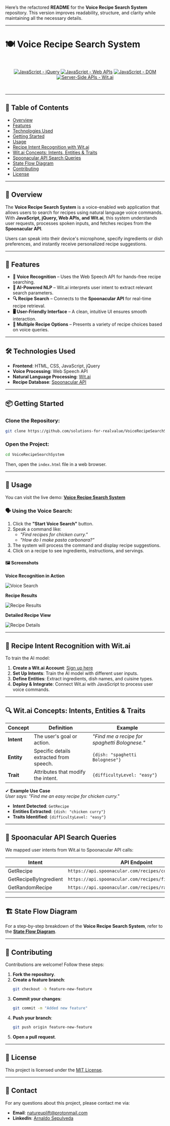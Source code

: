 Here’s the refactored **README** for the **Voice Recipe Search System** repository. This version improves readability, structure, and clarity while maintaining all the necessary details.

---

# 🍽️ Voice Recipe Search System  

<br/>
<p align="center">
    <a href="https://jquery.com/" >
        <img alt="JavaScript - jQuery" src="https://img.shields.io/static/v1.svg?label=JavaScripts&message=jQuery&color=blue" /></a>
    <a href="https://developer.mozilla.org/en-US/docs/Learn/JavaScript/Client-side_web_APIs/Introduction" >
        <img alt="JavaScript - Web APIs" src="https://img.shields.io/static/v1.svg?label=JavaScripts&message=Web APIs&color=green" /></a>
    <a href="https://developer.mozilla.org/en-US/docs/Web/API/Document_Object_Model/Traversing_an_HTML_table_with_JavaScript_and_DOM_Interfaces" >
        <img alt="JavaScript - DOM" src="https://img.shields.io/static/v1.svg?label=JavaScript&message=DOM&color=violet" /></a>
    <a href="[https://developer.mozilla.org/en-US/docs/Learn/Server-side/First_steps/Introduction](https://wit.ai/)" >
        <img alt="Server-Side APIs - Wit.ai" src="https://img.shields.io/static/v1.svg?label=Server-Side APIs&message=Wit.ai&color=orange" /></a>
</p>
<br/>

---

## 📖 Table of Contents

- [Overview](#-overview)
- [Features](#-features)
- [Technologies Used](#-technologies-used)
- [Getting Started](#-getting-started)
- [Usage](#-usage)
- [Recipe Intent Recognition with Wit.ai](#-recipe-intent-recognition-with-witai)
- [Wit.ai Concepts: Intents, Entities & Traits](#-witai-concepts-intents-entities--traits)
- [Spoonacular API Search Queries](#-spoonacular-api-search-queries)
- [State Flow Diagram](#-state-flow-diagram)
- [Contributing](#-contributing)
- [License](#-license)

---

## 🌟 Overview

The **Voice Recipe Search System** is a voice-enabled web application that allows users to search for recipes using natural language voice commands. With **JavaScript, jQuery, Web APIs, and Wit.ai**, this system understands user requests, processes spoken inputs, and fetches recipes from the **Spoonacular API**.

Users can speak into their device's microphone, specify ingredients or dish preferences, and instantly receive personalized recipe suggestions.

---

## 🚀 Features

- **🎤 Voice Recognition** – Uses the Web Speech API for hands-free recipe searching.
- **🧠 AI-Powered NLP** – Wit.ai interprets user intent to extract relevant search parameters.
- **🔍 Recipe Search** – Connects to the **Spoonacular API** for real-time recipe retrieval.
- **🖥️ User-Friendly Interface** – A clean, intuitive UI ensures smooth interaction.
- **📖 Multiple Recipe Options** – Presents a variety of recipe choices based on voice queries.

---

## 🛠️ Technologies Used

- **Frontend**: HTML, CSS, JavaScript, jQuery
- **Voice Processing**: Web Speech API
- **Natural Language Processing**: [Wit.ai](https://wit.ai/)
- **Recipe Database**: [Spoonacular API](https://spoonacular.com/food-api/docs)

---

## 📦 Getting Started

### Clone the Repository:

```bash
git clone https://github.com/solutions-for-realvalue/VoiceRecipeSearchSystem.git
```

### Open the Project:

```bash
cd VoiceRecipeSearchSystem
```

Then, open the `index.html` file in a web browser.

---

## 🎯 Usage

You can visit the live demo: **[Voice Recipe Search System](https://solutions-for-realvalue.github.io/VoiceRecipeSearchSystem/)**

### 🗣️ Using the Voice Search:

1. Click the **"Start Voice Search"** button.
2. Speak a command like:
   - *"Find recipes for chicken curry."*
   - *"How do I make pasta carbonara?"*
3. The system will process the command and display recipe suggestions.
4. Click on a recipe to see ingredients, instructions, and servings.

#### 🖼️ Screenshots

**Voice Recognition in Action**
  
![Voice Search](https://github.com/naturuplift/voice-recipe-search-system/assets/23546356/f67e767d-c732-4c42-ad5f-414dac6ac2d6)

**Recipe Results**
  
![Recipe Results](https://github.com/naturuplift/voice-recipe-search-system/assets/23546356/f4ac2269-0c72-409f-b161-eb832f8e37d1)

**Detailed Recipe View**
  
![Recipe Details](https://github.com/naturuplift/voice-recipe-search-system/assets/23546356/6c378ad7-0de4-43b7-92bc-08b33d57539d)

---

## 🤖 Recipe Intent Recognition with Wit.ai

To train the AI model:

1. **Create a Wit.ai Account**: [Sign up here](https://wit.ai/)
2. **Set Up Intents**: Train the AI model with different user inputs.
3. **Define Entities**: Extract ingredients, dish names, and cuisine types.
4. **Deploy & Integrate**: Connect Wit.ai with JavaScript to process user voice commands.

---

## 🔍 Wit.ai Concepts: Intents, Entities & Traits

| **Concept** | **Definition** | **Example** |
|------------|--------------|------------|
| **Intent** | The user's goal or action. | *"Find me a recipe for spaghetti Bolognese."* |
| **Entity** | Specific details extracted from speech. | `{dish: "spaghetti Bolognese"}` |
| **Trait** | Attributes that modify the intent. | `{difficultyLevel: "easy"}` |

✔ **Example Use Case**  
*User says: "Find me an easy recipe for chicken curry."*
- **Intent Detected**: `GetRecipe`
- **Entities Extracted**: `{dish: "chicken curry"}`
- **Traits Identified**: `{difficultyLevel: "easy"}`

---

## 🔗 Spoonacular API Search Queries

We mapped user intents from Wit.ai to Spoonacular API calls:

| **Intent** | **API Endpoint** | **Method** |
|-----------|----------------|------------|
| GetRecipe | `https://api.spoonacular.com/recipes/complexSearch` | GET |
| GetRecipeByIngredient | `https://api.spoonacular.com/recipes/findByIngredients` | GET |
| GetRandomRecipe | `https://api.spoonacular.com/recipes/random` | GET |

---

## 🏗️ State Flow Diagram

For a step-by-step breakdown of the **Voice Recipe Search System**, refer to the **[State Flow Diagram](https://github.com/solutions-for-realvalue/VoiceRecipeSearchSystem/blob/main/assets/img/State%20Diagram%20Recipe%20Search%20v1.png)**.

---

## 🤝 Contributing

Contributions are welcome! Follow these steps:

1. **Fork the repository**.
2. **Create a feature branch**:  
   ```bash
   git checkout -b feature-new-feature
   ```
3. **Commit your changes**:  
   ```bash
   git commit -m "Added new feature"
   ```
4. **Push your branch**:  
   ```bash
   git push origin feature-new-feature
   ```
5. **Open a pull request**.

---

## 📜 License

This project is licensed under the [MIT License](https://github.com/solutions-for-realvalue/VoiceRecipeSearchSystem/blob/main/LICENSE).

---

## 📧 Contact

For any questions about this project, please contact me via:

- **Email**: [natureuplift@protonmail.com](mailto:natureuplift@protonmail.com)
- **LinkedIn**: [Arnaldo Sepulveda](https://www.linkedin.com/in/arnaldo-sepulveda)
